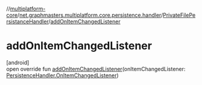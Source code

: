 //[multiplatform-core](../../../index.md)/[net.graphmasters.multiplatform.core.persistence.handler](../index.md)/[PrivateFilePersistanceHandler](index.md)/[addOnItemChangedListener](add-on-item-changed-listener.md)

# addOnItemChangedListener

[android]\
open override fun [addOnItemChangedListener](add-on-item-changed-listener.md)(onItemChangedListener: [PersistenceHandler.OnItemChangedListener](../../net.graphmasters.multiplatform.core.persistence/-persistence-handler/-on-item-changed-listener/index.md))
